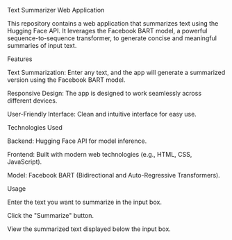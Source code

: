 Text Summarizer Web Application

This repository contains a web application that summarizes text using the Hugging Face API. It leverages the Facebook BART model, a powerful sequence-to-sequence transformer, to generate concise and meaningful summaries of input text.

Features

Text Summarization: Enter any text, and the app will generate a summarized version using the Facebook BART model.

Responsive Design: The app is designed to work seamlessly across different devices.

User-Friendly Interface: Clean and intuitive interface for easy use.


Technologies Used

Backend: Hugging Face API for model inference.

Frontend: Built with modern web technologies (e.g., HTML, CSS, JavaScript).

Model: Facebook BART (Bidirectional and Auto-Regressive Transformers).





Usage

Enter the text you want to summarize in the input box.

Click the "Summarize" button.

View the summarized text displayed below the input box.
